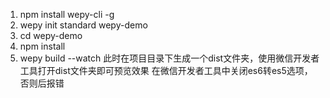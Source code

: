 1. npm install wepy-cli -g
2. wepy init standard wepy-demo
3. cd wepy-demo
4. npm install
5. wepy build --watch
此时在项目目录下生成一个dist文件夹，使用微信开发者工具打开dist文件夹即可预览效果
在微信开发者工具中关闭es6转es5选项，否则后报错